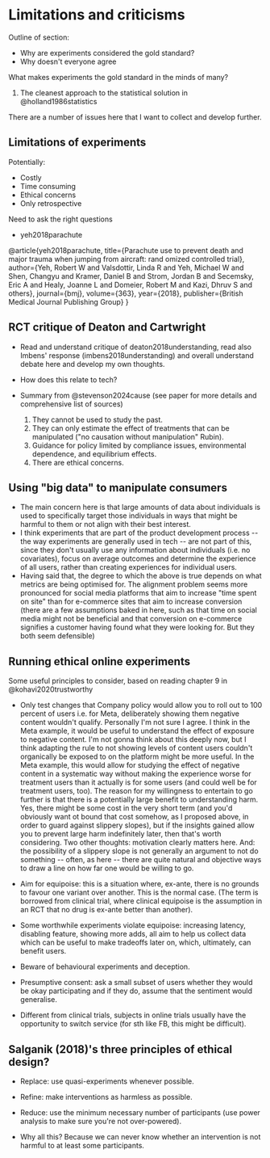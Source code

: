 # Limitations and criticisms

Outline of section:
- Why are experiments considered the gold standard?
- Why doesn't everyone agree

What makes experiments the gold standard in the minds of many?
1. The cleanest approach to the statistical solution in @holland1986statistics




There are a number of issues here that I want to collect and develop further.

## Limitations of experiments

Potentially:
- Costly
- Time consuming
- Ethical concerns
- Only retrospective

Need to ask the right questions
- yeh2018parachute

@article{yeh2018parachute,
  title={Parachute use to prevent death and major trauma when jumping from aircraft: rand
  omized controlled trial},
  author={Yeh, Robert W and Valsdottir, Linda R and Yeh, Michael W and Shen, Changyu and Kramer, Daniel B and Strom, Jordan B and Secemsky, Eric A and Healy, Joanne L and Domeier, Robert M and Kazi, Dhruv S and others},
  journal={bmj},
  volume={363},
  year={2018},
  publisher={British Medical Journal Publishing Group}
}

## RCT critique of Deaton and Cartwright

- Read and understand critique of deaton2018understanding, read also Imbens' response (imbens2018understanding) and overall understand debate here and develop my own thoughts.
- How does this relate to tech?

- Summary from @stevenson2024cause (see paper for more details and comprehensive list of sources)
	1) They cannot be used to study the past.
	2) They can only estimate the effect of treatments that can be manipulated ("no causation without manipulation" Rubin).
	3) Guidance for policy limited by compliance issues, environmental dependence, and equilibrium effects.
	4) There are ethical concerns.

## Using "big data" to manipulate consumers

- The main concern here is that large amounts of data about individuals is used to specifically target those individuals in ways that might be harmful to them or not align with their best interest.
- I think experiments that are part of the product development process -- the way experiments are generally used in tech -- are not part of this, since they don't usually use any information about individuals (i.e. no covariates), focus on average outcomes and determine the experience of all users, rather than creating experiences for individual users.
- Having said that, the degree to which the above is true depends on what metrics are being optimised for. The alignment problem seems more pronounced for social media platforms that aim to increase "time spent on site" than for e-commerce sites that aim to increase conversion (there are a few assumptions baked in here, such as that time on social media might not be beneficial and that conversion on e-commerce signifies a customer having found what they were looking for. But they both seem defensible)


## Running ethical online experiments

Some useful principles to consider, based on reading chapter 9 in @kohavi2020trustworthy

- Only test changes that Company policy would allow you to roll out to 100 percent of users i.e. for Meta, deliberately showing them negative content wouldn't qualify. Personally I'm not sure I agree. I think in the Meta example, it would be useful to understand the effect of exposure to negative content. I'm not gonna think about this deeply now, but I think adapting the rule to not showing levels of content users couldn't organically be exposed to on the platform might be more useful. In the Meta example, this would allow for studying the effect of negative content in a systematic way without making the experience worse for treatment users than it actually is for some users (and could well be for treatment users, too). The reason for my willingness to entertain to go further is that there is a potentially large benefit to understanding harm. Yes, there might be some cost in the very short term (and you'd obviously want ot bound that cost somehow, as I proposed above, in order to guard against slippery slopes), but if the insights gained allow you to prevent large harm indefinitely later, then that's worth considering. Two other thoughts: motivation clearly matters here. And: the possibility of a slippery slope is not generally an argument to not do something -- often, as here -- there are quite natural and objective ways to draw a line on how far one would be willing to go.

- Aim for equipoise: this is a situation where, ex-ante, there is no grounds to favour one variant over another. This is the normal case. (The term is borrowed from clinical trial, where clinical equipoise is the assumption in an RCT that no drug is ex-ante better than another).

- Some worthwhile experiments violate equipoise: increasing latency, disabling feature, showing more adds, all aim to help us collect data which can be useful to make tradeoffs later on, which, ultimately, can benefit users.

- Beware of behavioural experiments and deception.

- Presumptive consent: ask a small subset of users whether they would be okay participating and if they do, assume that the sentiment would generalise.

- Different from clinical trials, subjects in online trials usually have the opportunity to switch service (for sth like FB, this might be difficult).

##  Salganik (2018)'s three principles of ethical design?

- Replace: use quasi-experiments whenever possible.

- Refine: make interventions as harmless as possible.

- Reduce: use the minimum necessary number of participants (use power analysis to make sure you're not over-powered).



- Why all this? Because we can never know whether an intervention is not harmful to at least some participants.